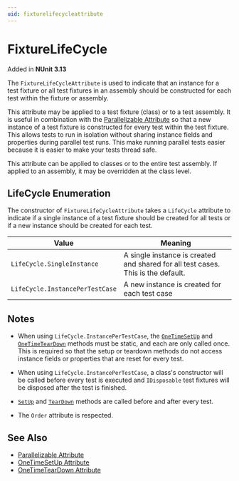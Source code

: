 ```yaml
---
uid: fixturelifecycleattribute
---
```


# FixtureLifeCycle

Added in **NUnit 3.13**

The `FixtureLifeCycleAttribute` is used to indicate that an instance for a test fixture or all test fixtures in an
assembly should be constructed for each test within the fixture or assembly.

This attribute may be applied to a test fixture (class) or to a test assembly. It is useful in combination with the
[Parallelizable Attribute](parallelizable.md) so that a new instance of a test fixture is constructed for every test
within the test fixture. This allows tests to run in isolation without sharing instance fields and properties during
parallel test runs. This make running parallel tests easier because it is easier to make your tests thread safe.

This attribute can be applied to classes or to the entire test assembly. If applied to an assembly, it may be overridden
at the class level.

## LifeCycle Enumeration

The constructor of `FixtureLifeCycleAttribute` takes a `LifeCycle` attribute to indicate if a single instance of a test
fixture should be created for all tests or if a new instance should be created for each test.

 Value | Meaning
-------|---------
`LifeCycle.SingleInstance`     | A single instance is created and shared for all test cases. This is the default.
`LifeCycle.InstancePerTestCase` | A new instance is created for each test case

## Notes

* When using `LifeCycle.InstancePerTestCase`, the [`OneTimeSetUp`](xref:onetimesetup-attribute) and
  [`OneTimeTearDown`](xref:onetimeteardown-attribute) methods must be static, and each are only called once. This is
  required so that the setup or teardown methods do not access instance fields or properties that are reset for every
  test.

* When using `LifeCycle.InstancePerTestCase`, a class's constructor will be called before every test is executed and
  `IDisposable` test fixtures will be disposed after the test is finished.

* [`SetUp`](xref:setup-attribute) and [`TearDown`](xref:teardown-attribute) methods are called before and after every
  test.

* The `Order` attribute is respected.

## See Also

* [Parallelizable Attribute](xref:parallelizableattribute)
* [OneTimeSetUp Attribute](xref:onetimesetup-attribute)
* [OneTimeTearDown Attribute](xref:onetimeteardown-attribute)
